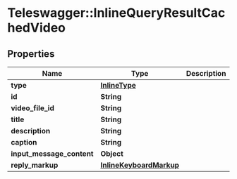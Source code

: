 # Teleswagger::InlineQueryResultCachedVideo

## Properties
Name | Type | Description | Notes
------------ | ------------- | ------------- | -------------
**type** | [**InlineType**](InlineType.md) |  | 
**id** | **String** |  | 
**video_file_id** | **String** |  | 
**title** | **String** |  | [optional] 
**description** | **String** |  | [optional] 
**caption** | **String** |  | [optional] 
**input_message_content** | **Object** |  | [optional] 
**reply_markup** | [**InlineKeyboardMarkup**](InlineKeyboardMarkup.md) |  | [optional] 


